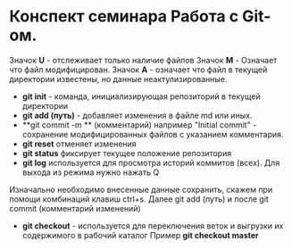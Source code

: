 # Конспект семинара Работа с Git-ом.

Значок **U** - отслеживает только наличие файлов
Значок **M** - Означает что файл модифицирован.
Значок **A** - означает что файл в текущей директории известены, но данные неактулизированные.

* **git init** - команда, инициализирующая репозиторий в текущей директории
* **git add (путь)** - добавляет изменения в файле md или иных.
* **git commit -m ** (комментарий) например "Initial commit" - сохранение модифицированных файлов с указанием комментария.
* **git reset** отменяет изменения
* **git status** фиксирует текущее положение репозитория 
* **git log** используется для просмотра историй коммитов (всех). Для выхода из режима нужно нажать Q


Изначально необходимо внесенные данные сохранить, скажем при помощи комбинаций клавиш ctrl+s.
Далее git add (путь)
и после git commit (комментарий изменений)

* **git checkout** - используется для переключения веток и выгрузки их содержимого в рабочий каталог 
Пример **git checkout master**
